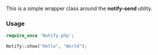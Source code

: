 This is a simple wrapper class around the **notify-send** utility.

### Usage
```php
require_once 'Notify.php';

Notify::show("Hello", "World");
```
